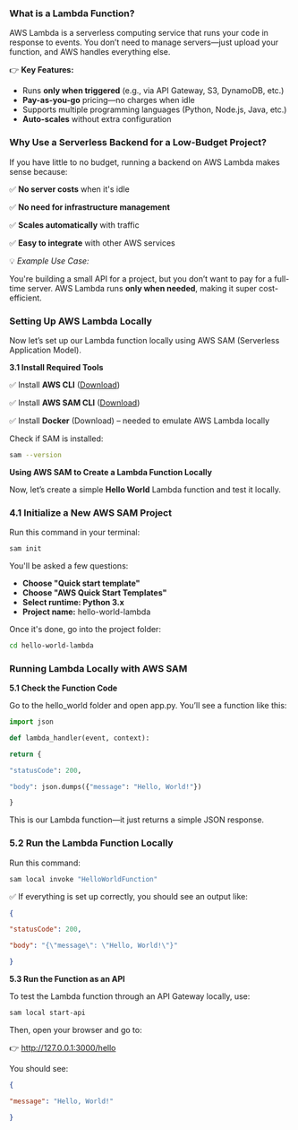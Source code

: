 ### **What is a Lambda Function?**

AWS Lambda is a serverless computing service that runs your code in response to events. You don’t need to manage servers—just upload your function, and AWS handles everything else.

👉 **Key Features:**

- Runs **only when triggered** (e.g., via API Gateway, S3, DynamoDB, etc.)
- **Pay-as-you-go** pricing—no charges when idle
- Supports multiple programming languages (Python, Node.js, Java, etc.)
- **Auto-scales** without extra configuration

### **Why Use a Serverless Backend for a Low-Budget Project?**

If you have little to no budget, running a backend on AWS Lambda makes sense because:

✅ **No server costs** when it's idle

✅ **No need for infrastructure management**

✅ **Scales automatically** with traffic

✅ **Easy to integrate** with other AWS services

💡 *Example Use Case:*

You're building a small API for a project, but you don’t want to pay for a full-time server. AWS Lambda runs **only when needed**, making it super cost-efficient.

### **Setting Up AWS Lambda Locally**

Now let’s set up our Lambda function locally using AWS SAM (Serverless Application Model).

**3.1 Install Required Tools**

✅ Install **AWS CLI** ([Download](https://aws.amazon.com/cli/))

✅ Install **AWS SAM CLI** ([Download](https://docs.aws.amazon.com/serverless-application-model/latest/developerguide/install-sam-cli.html))

✅ Install **Docker** (Download) – needed to emulate AWS Lambda locally

Check if SAM is installed:

```bash
sam --version
```

**Using AWS SAM to Create a Lambda Function Locally**

Now, let’s create a simple **Hello World** Lambda function and test it locally.

### **4.1 Initialize a New AWS SAM Project**

Run this command in your terminal:

```bash
sam init
```

You'll be asked a few questions:

- **Choose "Quick start template"**
- **Choose "AWS Quick Start Templates"**
- **Select runtime: Python 3.x**
- **Project name:** hello-world-lambda

Once it's done, go into the project folder:

```bash
cd hello-world-lambda
```

### **Running Lambda Locally with AWS SAM**

**5.1 Check the Function Code**

Go to the hello_world folder and open app.py. You’ll see a function like this:

```python
import json

def lambda_handler(event, context):

return {

"statusCode": 200,

"body": json.dumps({"message": "Hello, World!"})

}
```

This is our Lambda function—it just returns a simple JSON response.

### **5.2 Run the Lambda Function Locally**

Run this command:

```bash
sam local invoke "HelloWorldFunction"
```

✅ If everything is set up correctly, you should see an output like:

```json
{

"statusCode": 200,

"body": "{\"message\": \"Hello, World!\"}"

}
```

**5.3 Run the Function as an API**

To test the Lambda function through an API Gateway locally, use:

```bash
sam local start-api
```

Then, open your browser and go to:

👉 http://127.0.0.1:3000/hello

You should see:

```json
{

"message": "Hello, World!"

}
```
